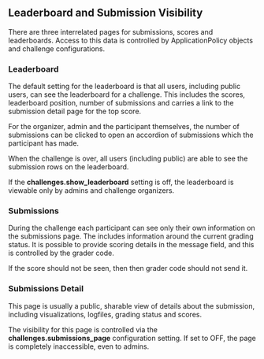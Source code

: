 ## Leaderboard and Submission Visibility

There are three interrelated pages for submissions, scores and leaderboards. Access to this data is controlled by ApplicationPolicy objects and challenge configurations.

### Leaderboard

The default setting for the leaderboard is that all users, including public users, can see the leaderboard for a challenge. This includes the scores, leaderboard position, number of submissions and carries a link to the submission detail page for the top score.

For the organizer, admin and the participant themselves, the number of submissions can be clicked to open an accordion of submissions which the participant has made.

When the challenge is over, all users (including public) are able to see the submission rows on the leaderboard.

If the **challenges.show_leaderboard** setting is off, the leaderboard is viewable only by admins and challenge organizers.

### Submissions

During the challenge each participant can see only their own information on the submissions page. The includes information around the current grading status. It is possible to provide scoring details in the message field, and this is controlled by the grader code.

If the score should not be seen, then then grader code should not send it.

### Submissions Detail

This page is usually a public, sharable view of details about the submission, including visualizations, logfiles, grading status and scores.

The visibility for this page is controlled via the **challenges.submissions_page** configuration setting. If set to OFF, the page is completely inaccessible, even to admins.

